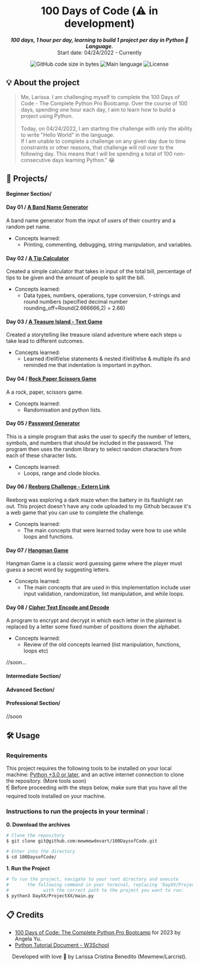 <h1 align="center">
 100 Days of Code (⚠️ in development)
</h1>

<p align="center">
	<b><i>100 days, 1 hour per day, learning to build 1 project per day in Python 🐍 Language.</i></b><br>
	Start date: 04/24/2022 - Currently
</p>

<p align="center">
	<img alt="GitHub code size in bytes" src="https://img.shields.io/github/languages/code-size/mewmewdevart/100DaysofCode?color=6272a4" />
	<img alt="Main language" src="https://img.shields.io/github/languages/top/mewmewdevart/100DaysofCode?color=6272a4"/>
	<img alt="License" src="https://img.shields.io/github/license/mewmewdevart/100DaysofCode?color=6272a4"/>
</p>

## 💡 About the project
> Me, Larissa. I am challenging myself to complete the 100 Days of Code - The Complete Python Pro Bootcamp. Over the course of 100 days, spending one hour each day, I aim to learn how to build a project using Python. <br><br>
Today, on 04/24/2022, I am starting the challenge with only the ability to write "Hello World" in the language. <br> If I am unable to complete a challenge on any given day due to time constraints or other reasons, that challenge will roll over to the following day. This means that I will be spending a total of 100 non-consecutive days learning Python." 😂


## 📁 Projects/
####      Beginner Section/
#### Day 01 / [A Band Name Generator](https://github.com/mewmewdevart/100DaysofCode/tree/main/Day01/Project01)

A band name generator from the input of users of their country and a random pet name. <br>
- Concepts learned: 
	- Printing, commenting, debugging, string manipulation, and variables.
#### Day 02 / [A Tip Calculator](https://github.com/mewmewdevart/100DaysofCode/tree/main/Day02/Project02)
Created a simple calculator that takes in input of the total bill, percentage of tips to be given and the amount of people to split the bill.<br>
- Concepts learned: 
	- Data types,  numbers, operations, type conversion, f-strings and round numbers (specified decimal number rounding_off=Round(2.666666,2) = 2.66)
#### Day 03 / [A Teasure Island - Text Game](https://github.com/mewmewdevart/100DaysofCode/tree/main/Day03/Project03)
Created a storytelling like treasure island adventure where each steps u take lead to different outcomes.<br>
- Concepts learned: 
	- Learned if/elif/else statements & nested if/elif/else & multiple ifs and reminded me that indentation is important in python.
#### Day 04 / [Rock Paper Scissors Game](https://github.com/mewmewdevart/100DaysofCode/tree/main/Day04/Project04)
A  a rock, paper, scissors game.  <br>
- Concepts learned: 
	- Randomisation and python lists.

#### Day 05 / [Password Generator](https://github.com/mewmewdevart/100DaysofCode/tree/main/Day05/Project05)
This is a simple program that asks the user to specify the number of letters, symbols, and numbers that should be included in the password. The program then uses the random library to select random characters from each of these character lists.  <br>
- Concepts learned: 
	- Loops, range and clode blocks.

#### Day 06 / [Reeborg Challenge - Extern Link](https://reeborg.ca/reeborg.htmllang=en&mode=python&menu=worlds%2Fmenus%2Freeborg_intro_en.json&name=Maze&url=worlds%2Ftutorial_en%2Fmaze1.json)
Reeborg was exploring a dark maze when the battery in its flashlight ran out. This project doesn't have any code uploaded to my Github because it's a web game that you can use to complete the challenge.<br>
- Concepts learned: 
	- The main concepts that were learned today were how to use while loops and functions.

#### Day 07 / [Hangman Game](https://github.com/mewmewdevart/100DaysofCode/tree/main/Day07)
Hangman Game is a classic word guessing game where the player must guess a secret word by suggesting letters.<br>
- Concepts learned: 
	- The main concepts that are used in this implementation include user input validation, randomization, list manipulation, and while loops.
	
#### Day 08 / [Cipher Text Encode and Decode](https://github.com/mewmewdevart/100DaysofCode/blob/main/Day08/Project08/main.py)
A program to encrypt and decrypt in which each letter in the plaintext is replaced by a letter some fixed number of positions down the alphabet.<br>
- Concepts learned: 
	- Review of the old concepts learned (list manipulation, functions, loops etc)

//soon...

####      Intermediate Section/ 
####       Advanced Section/
####       Professional Section/ 

//soon

## 🛠️ Usage

### Requirements
This project requires the following tools to be installed on your local machine: [Python +3.0 or later](https://www.python.org/downloads/), and an active internet connection to clone the repository. (More tools soon) <br>
❗️| Before proceeding with the steps below, make sure that you have all the required tools installed on your machine.<br>


### Instructions to run the projects in your terminal :

**0. Download the archives**

```bash
# Clone the repository
$ git clone git@github.com:mewmewdevart/100DaysofCode.git

# Enter into the directory
$ cd 100DaysofCode/
```

**1. Run the Project**
```bash
# To run the project, navigate to your root directory and execute 
#       the following command in your terminal, replacing 'DayXX/ProjectXX/main.py'
#             with the correct path to the project you want to run:
$ python3 DayXX/ProjectXX/main.py
```

## 📋 Credits
- [100 Days of Code: The Complete Python Pro Bootcamp](https://www.udemy.com/course/100-days-of-code/learn/lecture/23154980?src=sac&kw=100#overview) for 2023 by Angela Yu.
- [Python Tutorial Document - W3School](https://www.w3schools.com/python/default.asp)


 <p align="center"> Developed with love 💜 by Larissa Cristina Benedito (Mewmew/Larcrist). </p>
